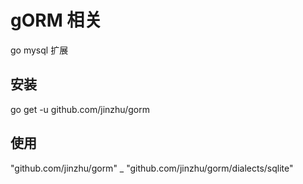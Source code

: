 # gORM 相关
go mysql 扩展
## 安装
go get -u github.com/jinzhu/gorm
## 使用
"github.com/jinzhu/gorm"
_ "github.com/jinzhu/gorm/dialects/sqlite"

## 